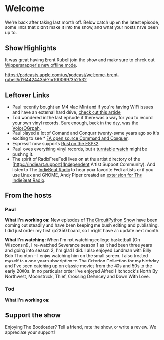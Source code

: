 # Welcome

We're back after taking last month off.  Below catch up on the latest episode, some links that didn't make it into the show, and what your hosts have been up to.

## Show Highlights
It was great having Brent Rubell join the show and make sure to check out [Wippersnapper's new offline mode](https://learn.adafruit.com/no-code-offline-data-logging-with-wippersnapper).

https://podcasts.apple.com/us/podcast/welcome-brent-rubell/id1644244356?i=1000697352532

## Leftover Links

* Paul recently bought an M4 Mac Mini and if you're having WiFi issues and have an external hard drive, [check out this article](https://appleinsider.com/inside/mac-mini/tips/how-to-fix-weak-wi-fi-on-a-m4-mac-mini-when-connected-to-a-drive-or-dock)
* Tod wondered in the last episode if there was a way for you to record your own vinyl records.  Sure enough, back in the day, was the [VoiceOGrpah](https://voiceograph.com/history-of-voice-o-graph).
* Paul played a lot of Comand and Conquer twenty-some years ago so it's exciting to see * [EA open source Command and Conquer](https://www.gamingonlinux.com/2025/02/ea-just-open-sourced-command-conquer-red-alert-renegade-and-generals/).
* Espressif now supports [Rust on the ESP32](https://hackaday.com/2025/02/27/esp-hal-a-stable-api-esp32-hal-gift-for-your-rust-code/).
* Paul loves everything vinyl records, but a [turntable watch](https://www.theverge.com/news/627130/ando-vinyl-record-automatic-watch-panasonic-technics-sl-1200-turntable) might be pushing it.
* The spirit of RadioFreeFedi lives on at the artist directory of the [https://indieart.support](Independent Artist Support Community). And listen to The [IndieBeat Radio](https://theindiebeat.fm) to hear your favorite Fedi artists or if you use Linux and GNOME, Andy Piper created an [extension for The IndieBeat Radio](https://andypiper.co.uk/2025/01/25/the-indie-beat-on-your-linux-desktop/).

## From the hosts

### Paul

**What I'm working on:** New episodes of [The CircuitPython Show](https://www.circuitpythonshow.com/@circuitpythonshow) have been coming out steadily and have been keeping me bush editing and publishing. I did just order my first rp2350 board, so I might have an update next month.

**What I'm watching:** When I'm not watching college basketball (On Wisconsin!), I re-watched Severance season 1 as it had been three years and going into season 2, I'm glad I did. I also enjoyed Landman with Billy Bob Thornton - I enjoy watching him on the small screen.  I also treated myself to a one year subscription to The Criterion Collection for my birthday and I've been catching up on classic movies from the 40s and 50s to the early 2000s.  In no particular order I've enjoyed Alfred Hitchcock's North By Northwest, Moonstruck, Thief, Crossing Delancey and Down With Love.

### Tod

**What I'm working on:** 

## Support the show
Enjoying The Bootloader?  Tell a friend, rate the show, or write a review.  We appreciate your support!

